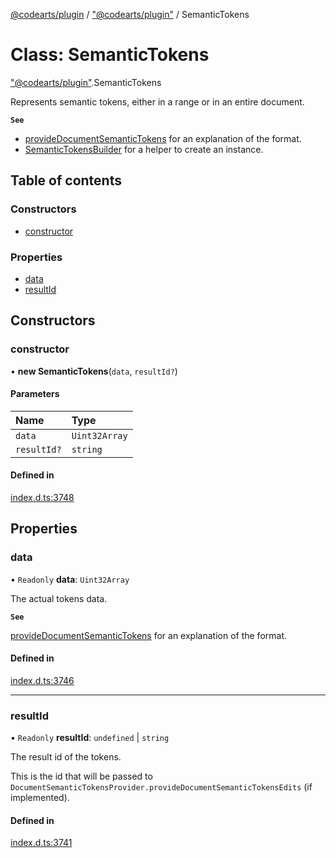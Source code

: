 [@codearts/plugin](../README.md) / ["@codearts/plugin"](../modules/_codearts_plugin_.md) / SemanticTokens

# Class: SemanticTokens

["@codearts/plugin"](../modules/_codearts_plugin_.md).SemanticTokens

Represents semantic tokens, either in a range or in an entire document.

**`See`**

 - [provideDocumentSemanticTokens](../interfaces/codearts_plugin_.DocumentSemanticTokensProvider.md#providedocumentsemantictokens) for an explanation of the format.
 - [SemanticTokensBuilder](codearts_plugin_.SemanticTokensBuilder.md) for a helper to create an instance.

## Table of contents

### Constructors

- [constructor](codearts_plugin_.SemanticTokens.md#constructor)

### Properties

- [data](codearts_plugin_.SemanticTokens.md#data)
- [resultId](codearts_plugin_.SemanticTokens.md#resultid)

## Constructors

### constructor

• **new SemanticTokens**(`data`, `resultId?`)

#### Parameters

| Name | Type |
| :------ | :------ |
| `data` | `Uint32Array` |
| `resultId?` | `string` |

#### Defined in

[index.d.ts:3748](https://github.com/huaweicloud/cloudide-plugin-api/blob/4d28848/index.d.ts#L3748)

## Properties

### data

• `Readonly` **data**: `Uint32Array`

The actual tokens data.

**`See`**

[provideDocumentSemanticTokens](../interfaces/codearts_plugin_.DocumentSemanticTokensProvider.md#providedocumentsemantictokens) for an explanation of the format.

#### Defined in

[index.d.ts:3746](https://github.com/huaweicloud/cloudide-plugin-api/blob/4d28848/index.d.ts#L3746)

___

### resultId

• `Readonly` **resultId**: `undefined` \| `string`

The result id of the tokens.

This is the id that will be passed to `DocumentSemanticTokensProvider.provideDocumentSemanticTokensEdits` (if implemented).

#### Defined in

[index.d.ts:3741](https://github.com/huaweicloud/cloudide-plugin-api/blob/4d28848/index.d.ts#L3741)
